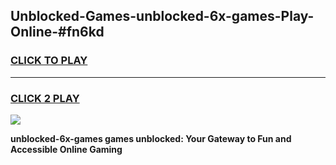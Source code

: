 
## Unblocked-Games-unblocked-6x-games-Play-Online-#fn6kd
<h3>
<a href="https://premium.freeplayer.one?title=unblocked-6x-games&ref=27F">CLICK TO PLAY</a></h3>
<hr>

<h3>
<a href="https://premium.freeplayer.one?title=unblocked-6x-games&ref=27F">CLICK 2 PLAY</a>
  
</h3>

<a href="https://premium.freeplayer.one?title=unblocked-6x-games&ref=27F"><img src="https://clearcache.store/games.png"></a>


**unblocked-6x-games games unblocked: Your Gateway to Fun and Accessible Online Gaming**
